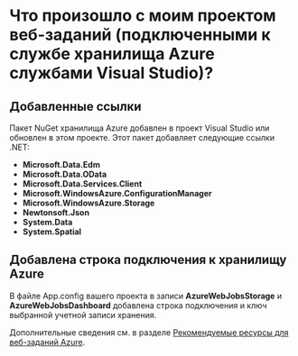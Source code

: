 <properties
	pageTitle="Что произошло с моим проектом веб-заданий (подключенными к службе хранилища Azure службами Visual Studio)? | Microsoft Azure"
	description="Сведения о том, что происходит в проекте веб-заданий Azure после подключения к учетной записи хранения с помощью подключенных служб Visual Studio"
	services="storage"
	documentationCenter=""
	authors="TomArcher"
	manager="douge"
	editor=""/>

<tags
	ms.service="storage"
	ms.workload="web"
	ms.tgt_pltfrm="vs-what-happened"
	ms.devlang="na"
	ms.topic="article"
	ms.date="12/16/2015"
	ms.author="tarcher"/>

# Что произошло с моим проектом веб-заданий (подключенными к службе хранилища Azure службами Visual Studio)?

## Добавленные ссылки

Пакет NuGet хранилища Azure добавлен в проект Visual Studio или обновлен в этом проекте. Этот пакет добавляет следующие ссылки .NET:

- **Microsoft.Data.Edm**
- **Microsoft.Data.OData**
- **Microsoft.Data.Services.Client**
- **Microsoft.WindowsAzure.ConfigurationManager**
- **Microsoft.WindowsAzure.Storage**
- **Newtonsoft.Json**
- **System.Data**
- **System.Spatial**

## Добавлена строка подключения к хранилищу Azure
В файле App.config вашего проекта в записи **AzureWebJobsStorage** и **AzureWebJobsDashboard** добавлена строка подключения и ключ выбранной учетной записи хранения.

Дополнительные сведения см. в разделе [Рекомендуемые ресурсы для веб-заданий Azure](http://go.microsoft.com/fwlink/?linkid=390226).

<!---HONumber=AcomDC_1217_2015-->